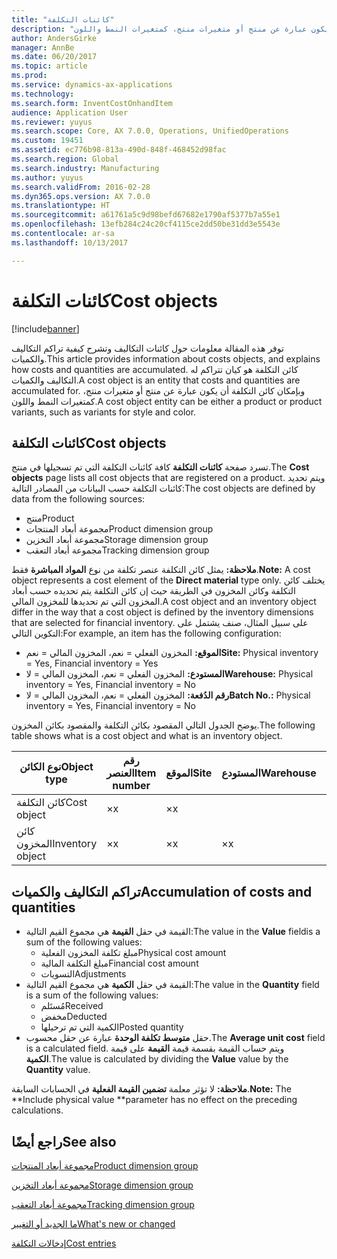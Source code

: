 ```yaml
---
title: "كائنات التكلفة"
description: "توفر هذه المقالة معلومات حول كائنات التكاليف وتشرح كيفية تراكم التكاليف والكميات. كائن التكلفة هو كيان تتراكم له التكاليف والكميات. وبإمكان كائن التكلفة أن يكون عبارة عن منتج أو متغيرات منتج، كمتغيرات النمط واللون."
author: AndersGirke
manager: AnnBe
ms.date: 06/20/2017
ms.topic: article
ms.prod: 
ms.service: dynamics-ax-applications
ms.technology: 
ms.search.form: InventCostOnhandItem
audience: Application User
ms.reviewer: yuyus
ms.search.scope: Core, AX 7.0.0, Operations, UnifiedOperations
ms.custom: 19451
ms.assetid: ec776b98-813a-490d-848f-468452d98fac
ms.search.region: Global
ms.search.industry: Manufacturing
ms.author: yuyus
ms.search.validFrom: 2016-02-28
ms.dyn365.ops.version: AX 7.0.0
ms.translationtype: HT
ms.sourcegitcommit: a61761a5c9d98befd67682e1790af5377b7a55e1
ms.openlocfilehash: 13efb284c24c20cf4115ce2dd50be31dd3e5543e
ms.contentlocale: ar-sa
ms.lasthandoff: 10/13/2017

---
```


# <a name="cost-objects"></a><span data-ttu-id="9e877-105">كائنات التكلفة</span><span class="sxs-lookup"><span data-stu-id="9e877-105">Cost objects</span></span>

[!include[banner](../includes/banner.md)]


<span data-ttu-id="9e877-106">توفر هذه المقالة معلومات حول كائنات التكاليف وتشرح كيفية تراكم التكاليف والكميات.</span><span class="sxs-lookup"><span data-stu-id="9e877-106">This article provides information about costs objects, and explains how costs and quantities are accumulated.</span></span> <span data-ttu-id="9e877-107">كائن التكلفة هو كيان تتراكم له التكاليف والكميات.</span><span class="sxs-lookup"><span data-stu-id="9e877-107">A cost object is an entity that costs and quantities are accumulated for.</span></span> <span data-ttu-id="9e877-108">وبإمكان كائن التكلفة أن يكون عبارة عن منتج أو متغيرات منتج، كمتغيرات النمط واللون.</span><span class="sxs-lookup"><span data-stu-id="9e877-108">A cost object entity can be either a product or product variants, such as variants for style and color.</span></span>  

## <a name="cost-objects"></a><span data-ttu-id="9e877-109">كائنات التكلفة</span><span class="sxs-lookup"><span data-stu-id="9e877-109">Cost objects</span></span>

<span data-ttu-id="9e877-110">تسرد صفحة **كائنات التكلفة** كافة كائنات التكلفة التي تم تسجيلها في منتج.</span><span class="sxs-lookup"><span data-stu-id="9e877-110">The **Cost objects** page lists all cost objects that are registered on a product.</span></span> <span data-ttu-id="9e877-111">ويتم تحديد كائنات التكلفة حسب البيانات من المصادر التالية:</span><span class="sxs-lookup"><span data-stu-id="9e877-111">The cost objects are defined by data from the following sources:</span></span>

-   <span data-ttu-id="9e877-112">منتج</span><span class="sxs-lookup"><span data-stu-id="9e877-112">Product</span></span>
-   <span data-ttu-id="9e877-113">مجموعة أبعاد المنتجات</span><span class="sxs-lookup"><span data-stu-id="9e877-113">Product dimension group</span></span>
-   <span data-ttu-id="9e877-114">مجموعة أبعاد التخزين</span><span class="sxs-lookup"><span data-stu-id="9e877-114">Storage dimension group</span></span>
-   <span data-ttu-id="9e877-115">مجموعة أبعاد التعقب</span><span class="sxs-lookup"><span data-stu-id="9e877-115">Tracking dimension group</span></span>

<span data-ttu-id="9e877-116">**ملاحظة:** يمثل كائن التكلفة عنصر تكلفة من نوع **المواد المباشرة** فقط.</span><span class="sxs-lookup"><span data-stu-id="9e877-116">**Note:** A cost object represents a cost element of the **Direct material** type only.</span></span> <span data-ttu-id="9e877-117">يختلف كائن التكلفة وكائن المخزون في الطريقة حيث إن كائن التكلفة يتم تحديده حسب أبعاد المخزون التي تم تحديدها للمخزون المالي.</span><span class="sxs-lookup"><span data-stu-id="9e877-117">A cost object and an inventory object differ in the way that a cost object is defined by the inventory dimensions that are selected for financial inventory.</span></span> <span data-ttu-id="9e877-118">على سبيل المثال، صنف يشتمل على التكوين التالي:</span><span class="sxs-lookup"><span data-stu-id="9e877-118">For example, an item has the following configuration:</span></span>

-   <span data-ttu-id="9e877-119">**الموقع:** المخزون الفعلي = نعم، المخزون المالي = نعم</span><span class="sxs-lookup"><span data-stu-id="9e877-119">**Site:** Physical inventory = Yes, Financial inventory = Yes</span></span>
-   <span data-ttu-id="9e877-120">**المستودع:** المخزون الفعلي = نعم، المخزون المالي = لا</span><span class="sxs-lookup"><span data-stu-id="9e877-120">**Warehouse:** Physical inventory = Yes, Financial inventory = No</span></span>
-   <span data-ttu-id="9e877-121">**رقم الدُفعة:** المخزون الفعلي = نعم، المخزون المالي = لا</span><span class="sxs-lookup"><span data-stu-id="9e877-121">**Batch No.:** Physical inventory = Yes, Financial inventory = No</span></span>

<span data-ttu-id="9e877-122">يوضح الجدول التالي المقصود بكائن التكلفة والمقصود بكائن المخزون.</span><span class="sxs-lookup"><span data-stu-id="9e877-122">The following table shows what is a cost object and what is an inventory object.</span></span>

| <span data-ttu-id="9e877-123">نوع الكائن</span><span class="sxs-lookup"><span data-stu-id="9e877-123">Object type</span></span>      | <span data-ttu-id="9e877-124">رقم العنصر</span><span class="sxs-lookup"><span data-stu-id="9e877-124">Item number</span></span> | <span data-ttu-id="9e877-125">الموقع</span><span class="sxs-lookup"><span data-stu-id="9e877-125">Site</span></span> | <span data-ttu-id="9e877-126">المستودع</span><span class="sxs-lookup"><span data-stu-id="9e877-126">Warehouse</span></span> | <span data-ttu-id="9e877-127">رقم الدُفعة</span><span class="sxs-lookup"><span data-stu-id="9e877-127">Batch No.</span></span> |
|------------------|-------------|------|-----------|-----------|
| <span data-ttu-id="9e877-128">كائن التكلفة</span><span class="sxs-lookup"><span data-stu-id="9e877-128">Cost object</span></span>      | <span data-ttu-id="9e877-129">×</span><span class="sxs-lookup"><span data-stu-id="9e877-129">x</span></span>           | <span data-ttu-id="9e877-130">×</span><span class="sxs-lookup"><span data-stu-id="9e877-130">x</span></span>    |           |           |
| <span data-ttu-id="9e877-131">كائن المخزون</span><span class="sxs-lookup"><span data-stu-id="9e877-131">Inventory object</span></span> | <span data-ttu-id="9e877-132">×</span><span class="sxs-lookup"><span data-stu-id="9e877-132">x</span></span>           | <span data-ttu-id="9e877-133">×</span><span class="sxs-lookup"><span data-stu-id="9e877-133">x</span></span>    |  <span data-ttu-id="9e877-134">×</span><span class="sxs-lookup"><span data-stu-id="9e877-134">x</span></span>        | <span data-ttu-id="9e877-135">×</span><span class="sxs-lookup"><span data-stu-id="9e877-135">x</span></span>         |

## <a name="accumulation-of-costs-and-quantities"></a><span data-ttu-id="9e877-136">تراكم التكاليف والكميات</span><span class="sxs-lookup"><span data-stu-id="9e877-136">Accumulation of costs and quantities</span></span>
-   <span data-ttu-id="9e877-137">القيمة في حقل **القيمة** هي مجموع القيم التالية:</span><span class="sxs-lookup"><span data-stu-id="9e877-137">The value in the **Value** fieldis a sum of the following values:</span></span>
    -   <span data-ttu-id="9e877-138">مبلغ تكلفة المخزون الفعلية</span><span class="sxs-lookup"><span data-stu-id="9e877-138">Physical cost amount</span></span>
    -   <span data-ttu-id="9e877-139">مبلغ التكلفة المالية</span><span class="sxs-lookup"><span data-stu-id="9e877-139">Financial cost amount</span></span>
    -   <span data-ttu-id="9e877-140">التسويات</span><span class="sxs-lookup"><span data-stu-id="9e877-140">Adjustments</span></span>
-   <span data-ttu-id="9e877-141">القيمة في حقل **الكمية** هي مجموع القيم التالية:</span><span class="sxs-lookup"><span data-stu-id="9e877-141">The value in the **Quantity** field is a sum of the following values:</span></span>
    -   <span data-ttu-id="9e877-142">مُستَلم</span><span class="sxs-lookup"><span data-stu-id="9e877-142">Received</span></span>
    -   <span data-ttu-id="9e877-143">مخفض</span><span class="sxs-lookup"><span data-stu-id="9e877-143">Deducted</span></span>
    -   <span data-ttu-id="9e877-144">الكمية التي تم ترحيلها</span><span class="sxs-lookup"><span data-stu-id="9e877-144">Posted quantity</span></span>
-   <span data-ttu-id="9e877-145">حقل **متوسط تكلفة الوحدة** عبارة عن حقل محسوب.</span><span class="sxs-lookup"><span data-stu-id="9e877-145">The **Average unit cost** field is a calculated field.</span></span> <span data-ttu-id="9e877-146">ويتم حساب القيمة بقسمة قيمة **القيمة** على قيمة **الكمية**.</span><span class="sxs-lookup"><span data-stu-id="9e877-146">The value is calculated by dividing the **Value** value by the **Quantity** value.</span></span>

<span data-ttu-id="9e877-147">**ملاحظة:** لا تؤثر معلمة **تضمين القيمة الفعلية** في الحسابات السابقة.</span><span class="sxs-lookup"><span data-stu-id="9e877-147">**Note:** The **Include physical value **parameter has no effect on the preceding calculations.</span></span>

<a name="see-also"></a><span data-ttu-id="9e877-148">راجع أيضًا</span><span class="sxs-lookup"><span data-stu-id="9e877-148">See also</span></span>
--------

[<span data-ttu-id="9e877-149">مجموعة أبعاد المنتجات</span><span class="sxs-lookup"><span data-stu-id="9e877-149">Product dimension group</span></span>](https://technet.microsoft.com/en-us/library/aa499382.aspx)

[<span data-ttu-id="9e877-150">مجموعة أبعاد التخزين</span><span class="sxs-lookup"><span data-stu-id="9e877-150">Storage dimension group</span></span>](https://technet.microsoft.com/en-us/library/hh209317.aspx)

[<span data-ttu-id="9e877-151">مجموعة أبعاد التعقب</span><span class="sxs-lookup"><span data-stu-id="9e877-151">Tracking dimension group</span></span>](https://technet.microsoft.com/en-us/library/hh209465.aspx)

[<span data-ttu-id="9e877-152">ما الجديد أو التغيير</span><span class="sxs-lookup"><span data-stu-id="9e877-152">What's new or changed</span></span>](../../fin-and-ops/get-started/whats-new-changed.md)

[<span data-ttu-id="9e877-153">إدخالات التكلفة</span><span class="sxs-lookup"><span data-stu-id="9e877-153">Cost entries</span></span>](cost-entries.md)




